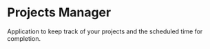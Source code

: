 # Projects Manager

Application to keep track of your projects and the scheduled time for completion.
